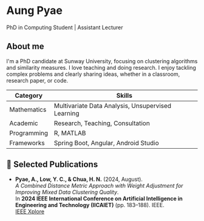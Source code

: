 # Aung Pyae
PhD in Computing Student | Assistant Lecturer

## About me
I'm a PhD candidate at Sunway University, focusing on clustering algorithms and similarity measures. I love teaching and doing research. I enjoy tackling complex problems and clearly sharing ideas, whether in a classroom, research paper, or code.

| **Category**   | **Skills**                                      |
|----------------|------------------------------------------------------------|
| Mathematics     | Multivariate Data Analysis, Unsupervised Learning         |
| Academic        | Research, Teaching, Consultation                          |
| Programming     | R, MATLAB                                             |
| Frameworks      | Spring Boot, Angular, Android Studio                      |

## 📄 Selected Publications

- **Pyae, A., Low, Y. C., & Chua, H. N.** (2024, August).  
  *A Combined Distance Metric Approach with Weight Adjustment for Improving Mixed Data Clustering Quality*.  
  In **2024 IEEE International Conference on Artificial Intelligence in Engineering and Technology (IICAIET)** (pp. 183–188). IEEE.  
  [IEEE Xplore](https://doi.org/10.1109/IICAIET62352.2024.10730392)

